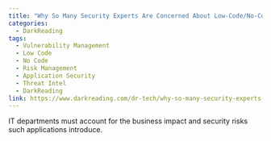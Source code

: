 ```yaml
---
title: "Why So Many Security Experts Are Concerned About Low-Code/No-Code Apps"
categories:
  - DarkReading
tags:
  - Vulnerability Management
  - Low Code
  - No Code
  - Risk Management
  - Application Security
  - Threat Intel
  - DarkReading
link: https://www.darkreading.com/dr-tech/why-so-many-security-experts-are-concerned-about-low-code-no-code-apps
---
```


IT departments must account for the business impact and security risks such applications introduce.
